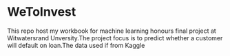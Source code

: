 # WeToInvest
This repo host my workbook for machine learning honours final project at Witwatersrand Unversity.The project focus is to predict whether a customer will default on loan.The data used if from Kaggle
